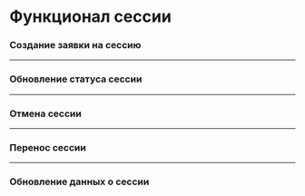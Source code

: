 ﻿# Функционал сессии

### Создание заявки на сессию

-----------

### Обновление статуса сессии

------------

### Отмена сессии

------------

### Перенос сессии

-----------

### Обновление данных о сессии